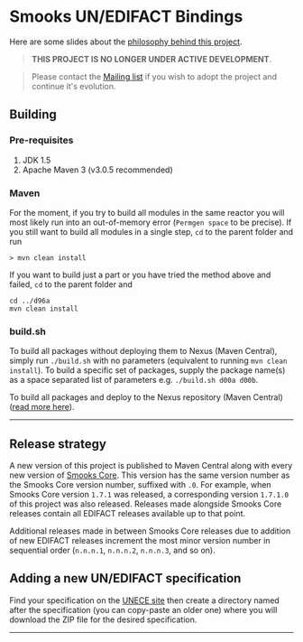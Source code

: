 # Smooks UN/EDIFACT Bindings

Here are some slides about the [philosophy behind this project][slideshare].

> __THIS PROJECT IS NO LONGER UNDER ACTIVE DEVELOPMENT__.

> Please contact the [Mailing list](http://www.smooks.org/community) if you wish to adopt the project and continue it's evolution.

## Building

### Pre-requisites

1. JDK 1.5
1. Apache Maven 3 (v3.0.5 recommended)

### Maven

For the moment, if you try to build all modules in the same reactor you
will most likely run into an out-of-memory error (`Permgen space` to be
precise). If you still want to build all modules in a single step, `cd`
to the parent folder and run

    > mvn clean install

If you want to build just a part or you have tried the method above and
failed, `cd` to the parent folder and

    cd ../d96a
    mvn clean install

### build.sh

To build all packages without deploying them to Nexus (Maven Central),
simply run `./build.sh` with no parameters (equivalent to running
`mvn clean install`).  To build a specific set of packages, supply the
package name(s) as a space separated list of parameters e.g.
`./build.sh d00a d00b`.

To build all packages and deploy to the Nexus repository (Maven Central)
([read more here](RELEASE.md)).

- - -

## Release strategy

A new version of this project is published to Maven Central along with
every new version of
[Smooks Core](https://www.github.com/smooks/smooks). This version has
the same version number as the Smooks Core version number, suffixed with
`.0`. For example, when Smooks Core version `1.7.1` was released, a
corresponding version `1.7.1.0` of this project was also released.
Releases made alongside Smooks Core releases contain all EDIFACT
releases available up to that point.

Additional releases made in between Smooks Core releases due to
addition of new EDIFACT releases increment the most minor version
number in sequential order (`n.n.n.1`, `n.n.n.2`, `n.n.n.3`, and so on).

## Adding a new UN/EDIFACT specification

Find your specification on the [UNECE site][unece] then create a
directory named after the specification (you can copy-paste an older
one) where you will download the ZIP file for the desired specification.

- - -

[unece]: http://www.unece.org/tradewelcome/areas-of-work/un-centre-for-trade-facilitation-and-e-business-uncefact/outputs/standards/unedifact/directories/download.html "UNCE"
[slideshare]: http://www.slideshare.net/tfennelly/unedifact-interchange-processing-with-smooks-v14-5104071 "EDI"
